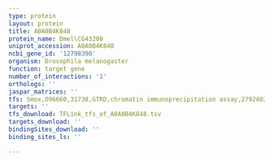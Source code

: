 ```yaml
---
type: protein
layout: protein
title: A0A0B4K848
protein_name: Dmel\CG43200
uniprot_accession: A0A0B4K848
ncbi_gene_id: '12798390'
organism: Drosophila melanogaster
function: target gene
number_of_interactions: '1'
orthologs: ''
jaspar_matrices: ''
tfs: Smox,O96660,31738,GTRD,chromatin immunoprecipitation assay,27924024%5Buid%5D,No
targets: ''
tfs_download: TFLink_tfs_of_A0A0B4K848.tsv
targets_download: ''
bindingSites_download: ''
binding_sites_ls: ''

---
```

